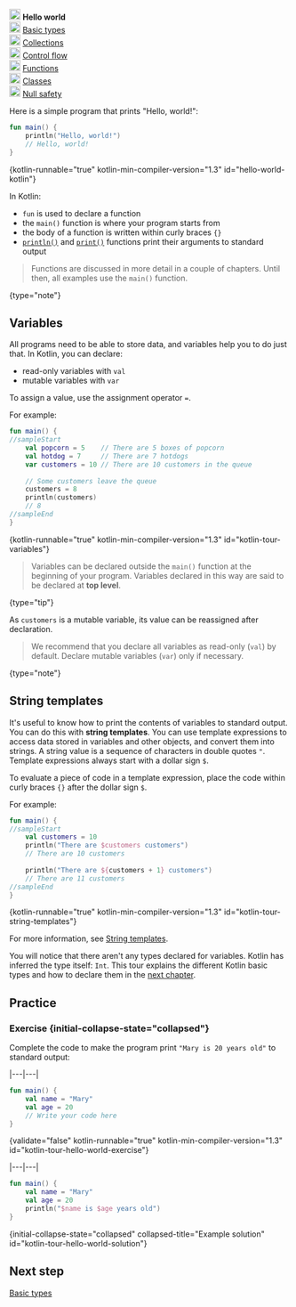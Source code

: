 [//]: # (title: Hello world)

<microformat>
    <p><img src="icon-1.svg" width="20" alt="First step" /> <strong>Hello world</strong><br />
        <img src="icon-2-todo.svg" width="20" alt="Second step" /> <a href="docs/topics/tour/kotlin-tour-basic-types/kotlin-tour-basic-types.md">Basic types</a><br />
        <img src="icon-3-todo.svg" width="20" alt="Third step" /> <a href="docs/topics/tour/kotlin-tour-collections.md">Collections</a><br />
        <img src="icon-4-todo.svg" width="20" alt="Fourth step" /> <a href="docs/topics/tour/kotlin-tour-control-flow.md">Control flow</a><br />
        <img src="icon-5-todo.svg" width="20" alt="Fifth step" /> <a href="docs/topics/tour/kotlin-tour-functions.md">Functions</a><br />
        <img src="icon-6-todo.svg" width="20" alt="Sixth step" /> <a href="docs/topics/tour/kotlin-tour-classes.md">Classes</a><br />
        <img src="icon-7-todo.svg" width="20" alt="Final step" /> <a href="docs/topics/tour/kotlin-tour-null-safety.md">Null safety</a></p>
</microformat>

Here is a simple program that prints "Hello, world!":

```kotlin
fun main() {
    println("Hello, world!")
    // Hello, world!
}
```
{kotlin-runnable="true" kotlin-min-compiler-version="1.3" id="hello-world-kotlin"}

In Kotlin:
* `fun` is used to declare a function
* the `main()` function is where your program starts from
* the body of a function is written within curly braces `{}`
* [`println()`](https://kotlinlang.org/api/latest/jvm/stdlib/kotlin.io/println.html) and [`print()`](https://kotlinlang.org/api/latest/jvm/stdlib/kotlin.io/print.html) functions print their arguments to standard output

> Functions are discussed in more detail in a couple of chapters. Until then, all examples use the `main()` function.
> 
{type="note"}

## Variables

All programs need to be able to store data, and variables help you to do just that. In Kotlin, you can declare:
* read-only variables with `val`
* mutable variables with `var`

To assign a value, use the assignment operator `=`.

For example:

```kotlin
fun main() { 
//sampleStart
    val popcorn = 5    // There are 5 boxes of popcorn
    val hotdog = 7     // There are 7 hotdogs
    var customers = 10 // There are 10 customers in the queue
    
    // Some customers leave the queue
    customers = 8
    println(customers)
    // 8
//sampleEnd
}
```
{kotlin-runnable="true" kotlin-min-compiler-version="1.3" id="kotlin-tour-variables"}

> Variables can be declared outside the `main()` function at the beginning of your program. Variables declared in this way
> are said to be declared at **top level**.
> 
{type="tip"}

As `customers` is a mutable variable, its value can be reassigned after declaration.

> We recommend that you declare all variables as read-only (`val`) by default. Declare mutable variables (`var`) only if 
> necessary.
> 
{type="note"}

## String templates

It's useful to know how to print the contents of variables to standard output. You can do this with **string templates**. 
You can use template expressions to access data stored in variables and other objects, and convert them into strings.
A string value is a sequence of characters in double quotes `"`. Template expressions always start with a dollar sign `$`.

To evaluate a piece of code in a template expression, place the code within curly braces `{}` after the dollar sign `$`.

For example:

```kotlin
fun main() { 
//sampleStart
    val customers = 10
    println("There are $customers customers")
    // There are 10 customers
    
    println("There are ${customers + 1} customers")
    // There are 11 customers
//sampleEnd
}
```
{kotlin-runnable="true" kotlin-min-compiler-version="1.3" id="kotlin-tour-string-templates"}

For more information, see [String templates](strings.md).

You will notice that there aren't any types declared for variables. Kotlin has inferred the type itself: `Int`. This tour
explains the different Kotlin basic types and how to declare them in the [next chapter](docs/topics/tour/kotlin-tour-basic-types/kotlin-tour-basic-types.md).

## Practice

### Exercise {initial-collapse-state="collapsed"}

Complete the code to make the program print `"Mary is 20 years old"` to standard output:

|---|---|
```kotlin
fun main() {
    val name = "Mary"
    val age = 20
    // Write your code here
}
```
{validate="false" kotlin-runnable="true" kotlin-min-compiler-version="1.3" id="kotlin-tour-hello-world-exercise"}

|---|---|
```kotlin
fun main() {
    val name = "Mary"
    val age = 20
    println("$name is $age years old")
}
```
{initial-collapse-state="collapsed" collapsed-title="Example solution" id="kotlin-tour-hello-world-solution"}

## Next step

[Basic types](docs/topics/tour/kotlin-tour-basic-types/kotlin-tour-basic-types.md)